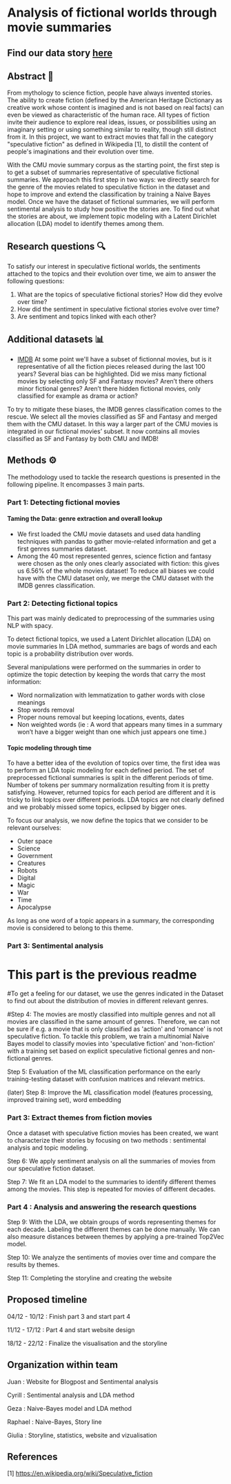 # Analysis of fictional worlds through movie summaries

## Find our data story [here](https://giulia0402.github.io/)

## Abstract 📜
From mythology to science fiction, people have always invented stories. The ability to create fiction (defined by the American Heritage Dictionary as creative work whose content is imagined and is not based on real facts) can even be viewed as characteristic of the human race.
All types of fiction invite their audience to explore real ideas, issues, or possibilities using an imaginary setting or using something similar to reality, though still distinct from it. In this project, we want to extract movies that fall in the category "speculative fiction" as defined in Wikipedia [1], to distill the content of people's imaginations and their evolution over time.

With the CMU movie summary corpus as the starting point, the first step is to get a subset of summaries representative of speculative fictional summaries. We approach this first step in two ways: we directly search for the genre of the movies related to speculative fiction in the dataset and hope to improve and extend the classification by training a Naive Bayes model. Once we have the dataset of fictional summaries, we will perform sentimental analysis to study how positive the stories are. To find out what the stories are about, we implement topic modeling with a Latent Dirichlet allocation (LDA) model to identify themes among them.


## Research questions 🔍

To satisfy our interest in speculative fictional worlds, the sentiments attached to the topics and their evolution over time, we aim to answer the following questions:
1. What are the topics of speculative fictional stories? How did they evolve over time?   
2. How did the sentiment in speculative fictional stories evolve over time?   
3. Are sentiment and topics linked with each other?   


## Additional datasets 📊

* [IMDB](https://developer.imdb.com/non-commercial-datasets/)
At some point we'll have a subset of fictionnal movies, but is it representative of all the fiction pieces released during the last 100 years?
Several bias can be highlighted. Did we miss many fictional movies by selecting only SF and Fantasy movies? Aren’t there others minor fictional genres? Aren’t there hidden fictional movies, only classified for example as drama or action?

To try to mitigate these biases, the IMDB genres classification comes to the rescue. We select all the movies classified as SF and Fantasy and merged them with the CMU dataset. In this way a larger part of the CMU movies is integrated in our fictional movies’ subset. It now contains all movies classified as SF and Fantasy by both CMU and IMDB!


## Methods ⚙️

The methodology used to tackle the research questions is presented in the following pipeline. It encompasses 3 main parts.

### **Part 1: Detecting fictional movies**

#### Taming the Data: genre extraction and overall lookup
* We first loaded the CMU movie datasets and used data handling techniques with pandas to gather movie-related information and get a first genres summaries dataset.
* Among the 40 most represented genres, science fiction and fantasy were chosen as the only ones clearly associated with fiction: this gives us 6.56% of the whole movies dataset! To reduce all biases we could have with the CMU dataset only, we merge the CMU dataset with the IMDB genres classification.


### **Part 2: Detecting fictional topics**

This part was mainly dedicated to preprocessing of the summaries using NLP with spacy.

To detect fictional topics, we used a Latent Dirichlet allocation (LDA) on movie summaries 
In LDA method, summaries are bags of words and each topic is a probability distribution over words.

Several manipulations were performed on the summaries in order to optimize the topic detection by keeping the words that carry the most information:
* Word normalization with lemmatization to gather words with close meanings
* Stop words removal   
* Proper nouns removal but keeping locations, events, dates
* Non weighted words (ie : A word that appears many times in a summary won’t have a bigger weight than one which just appears one time.)


#### Topic modeling through time
To have a better idea of the evolution of topics over time, the first idea was to perform an LDA topic modeling for each defined period. 
The set of preprocessed fictional summaries is split in the different periods of time. Number of tokens per summary normalization resulting from it is pretty satisfying.
However, returned topics for each period are different and it is tricky to link topics over different periods. 
LDA topics are not clearly defined and we probably missed some topics, eclipsed by bigger ones. 

To focus our analysis, we now define the topics that we consider to be relevant ourselves:

* Outer space
* Science	
* Government	
* Creatures	
* Robots	
* Digital	
* Magic	
* War
* Time 
* Apocalypse	

As long as one word of a topic appears in a summary, the corresponding movie is considered to belong to this theme.

### **Part 3: Sentimental analysis**


# This part is the previous readme

#To get a feeling for our dataset, we use the genres indicated in the Dataset to find out about the distribution of movies in different relevant genres.

#Step 4: The movies are mostly classified into multiple genres and not all movies are classified in the same amount of genres. Therefore, we can not be sure if e.g. a movie that is only classified as 'action' and 'romance' is not speculative fiction. To tackle this problem, we train a multinomial Naive Bayes model to classify movies into 'speculative fiction' and 'non-fiction' with a training set based on explicit speculative fictional genres and non-fictional genres.

Step 5: Evaluation of the ML classification performance on the early training-testing dataset with confusion matrices and relevant metrics. 

(later) Step 8: Improve the ML classification model (features processing, improved training set), word embedding

### **Part 3: Extract themes from fiction movies**

Once a dataset with speculative fiction movies has been created, we want to characterize their stories by focusing on two methods : sentimental analysis and topic modeling.

Step 6: We apply sentiment analysis on all the summaries of movies from our speculative fiction dataset.

Step 7: We fit an LDA model to the summaries to identify different themes among the movies. This step is repeated for movies of different decades.


### **Part 4 : Analysis and answering the research questions**

Step 9: With the LDA, we obtain groups of words representing themes for each decade. Labeling the different themes can be done manually. We can also measure distances between themes by applying a pre-trained Top2Vec model.

Step 10: We analyze the sentiments of movies over time and compare the results by themes.

Step 11: Completing the storyline and creating the website 


## Proposed timeline

04/12 - 10/12 : Finish part 3 and start part 4

11/12 - 17/12 : Part 4 and start website design

18/12 - 22/12 : Finalize the visualisation and the storyline


## Organization within team

Juan  : Website for Blogpost and Sentimental analysis

Cyrill : Sentimental analysis and LDA method

Geza : Naive-Bayes model and LDA method

Raphael : Naive-Bayes, Story line

Giulia : Storyline, statistics, website and vizualisation


## References
[1] https://en.wikipedia.org/wiki/Speculative_fiction
